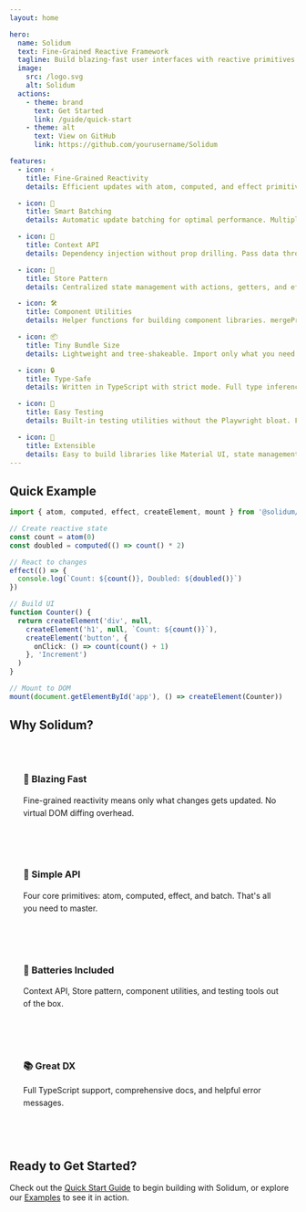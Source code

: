 ```yaml
---
layout: home

hero:
  name: Solidum
  text: Fine-Grained Reactive Framework
  tagline: Build blazing-fast user interfaces with reactive primitives
  image:
    src: /logo.svg
    alt: Solidum
  actions:
    - theme: brand
      text: Get Started
      link: /guide/quick-start
    - theme: alt
      text: View on GitHub
      link: https://github.com/yourusername/Solidum

features:
  - icon: ⚡
    title: Fine-Grained Reactivity
    details: Efficient updates with atom, computed, and effect primitives. Only what changes gets updated.

  - icon: 🎯
    title: Smart Batching
    details: Automatic update batching for optimal performance. Multiple updates trigger only one re-render.

  - icon: 🔌
    title: Context API
    details: Dependency injection without prop drilling. Pass data through component trees elegantly.

  - icon: 🏪
    title: Store Pattern
    details: Centralized state management with actions, getters, and effects. Like NgRx but simpler.

  - icon: 🛠️
    title: Component Utilities
    details: Helper functions for building component libraries. mergeProps, cn, and more.

  - icon: 📦
    title: Tiny Bundle Size
    details: Lightweight and tree-shakeable. Import only what you need.

  - icon: 🔒
    title: Type-Safe
    details: Written in TypeScript with strict mode. Full type inference and autocomplete.

  - icon: 🧪
    title: Easy Testing
    details: Built-in testing utilities without the Playwright bloat. Fast and reliable.

  - icon: 🎨
    title: Extensible
    details: Easy to build libraries like Material UI, state management solutions, and form libraries.
---
```


<style>
:root {
  --vp-home-hero-name-color: transparent;
  --vp-home-hero-name-background: linear-gradient(135deg, #667eea 0%, #764ba2 100%);
}

.VPFeature {
  padding: 24px;
  background: var(--vp-c-bg-soft);
  border-radius: 12px;
  transition: all 0.3s ease;
}

.VPFeature:hover {
  transform: translateY(-4px);
  box-shadow: 0 12px 32px rgba(0, 0, 0, 0.12);
}

.VPFeature .icon {
  font-size: 32px;
  margin-bottom: 12px;
}
</style>

## Quick Example

```typescript
import { atom, computed, effect, createElement, mount } from '@solidum/core'

// Create reactive state
const count = atom(0)
const doubled = computed(() => count() * 2)

// React to changes
effect(() => {
  console.log(`Count: ${count()}, Doubled: ${doubled()}`)
})

// Build UI
function Counter() {
  return createElement('div', null,
    createElement('h1', null, `Count: ${count()}`),
    createElement('button', {
      onClick: () => count(count() + 1)
    }, 'Increment')
  )
}

// Mount to DOM
mount(document.getElementById('app'), () => createElement(Counter))
```

## Why Solidum?

<div class="why-solidum">
  <div class="reason">
    <h3>🚀 Blazing Fast</h3>
    <p>Fine-grained reactivity means only what changes gets updated. No virtual DOM diffing overhead.</p>
  </div>

  <div class="reason">
    <h3>🎯 Simple API</h3>
    <p>Four core primitives: atom, computed, effect, and batch. That's all you need to master.</p>
  </div>

  <div class="reason">
    <h3>🔋 Batteries Included</h3>
    <p>Context API, Store pattern, component utilities, and testing tools out of the box.</p>
  </div>

  <div class="reason">
    <h3>📚 Great DX</h3>
    <p>Full TypeScript support, comprehensive docs, and helpful error messages.</p>
  </div>
</div>

<style>
.why-solidum {
  display: grid;
  grid-template-columns: repeat(auto-fit, minmax(250px, 1fr));
  gap: 24px;
  margin: 48px 0;
}

.reason {
  padding: 24px;
  background: var(--vp-c-bg-soft);
  border-radius: 12px;
  border: 1px solid var(--vp-c-divider);
}

.reason h3 {
  margin-top: 0;
  color: var(--vp-c-brand-1);
}

.reason p {
  color: var(--vp-c-text-2);
  line-height: 1.6;
}
</style>

## Ready to Get Started?

Check out the [Quick Start Guide](/guide/quick-start) to begin building with Solidum, or explore our [Examples](/examples/counter) to see it in action.
